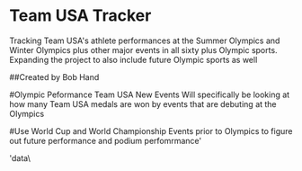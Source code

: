 # Team USA Tracker 
Tracking Team USA's athlete performances at the Summer Olympics and Winter Olympics plus other major events in all sixty plus Olympic sports. Expanding the project to also include future Olympic sports as well  

##Created by Bob Hand 

#Olympic Peformance Team USA New Events
Will specifically be looking at how many Team USA medals are won by events that are debuting at the Olympics

#Use World Cup and World Championship Events prior to Olympics to figure out future performance and podium perfomrmance' 


'data\



